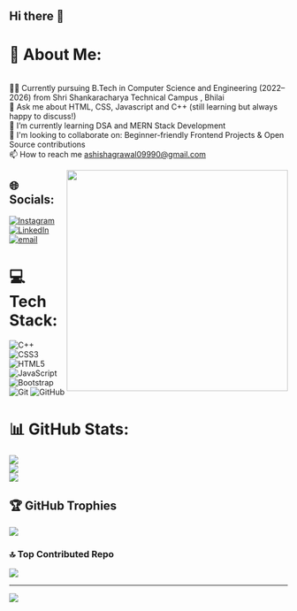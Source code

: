 ## Hi there 👋

<!--
**ashishagrawal0999/**ashishagrawal0999** is a ✨ _special_ ✨ repository because its `README.md` (this file) appears on your GitHub profile.

Here are some ideas to get you started:

- 🔭 I’m currently working on ...
- 🌱 I’m currently learning ...
- 👯 I’m looking to collaborate on ...
- 🤔 I’m looking for help with ...
- 💬 Ask me about ...
- 📫 How to reach me: ...
- 😄 Pronouns: ...
- ⚡ Fun fact: ...
-->
# 💫 About Me:
<br>👨‍🎓 Currently pursuing B.Tech in Computer Science and Engineering (2022–2026) from Shri Shankaracharya Technical Campus , Bhilai<br>💬 Ask me about HTML, CSS, Javascript and C++ (still learning but always happy to discuss!)<br>🌱 I’m currently learning DSA and MERN Stack Development<br>🤝 I'm looking to collaborate on: Beginner-friendly Frontend Projects & Open Source contributions<br>📫 How to reach me ashishagrawal09990@gmail.com

<img align="right" src="https://media.giphy.com/media/26tn33aiTi1jkl6H6/giphy.gif" width="400" >

## 🌐 Socials:
[![Instagram](https://img.shields.io/badge/Instagram-%23E4405F.svg?logo=Instagram&logoColor=white)](https://instagram.com/ashish.builds) [![LinkedIn](https://img.shields.io/badge/LinkedIn-%230077B5.svg?logo=linkedin&logoColor=white)](https://linkedin.com/in/ashish027120) [![email](https://img.shields.io/badge/Email-D14836?logo=gmail&logoColor=white)](mailto:ashishagrawal09990@gmail.com) 

# 💻 Tech Stack:
![C++](https://img.shields.io/badge/c++-%2300599C.svg?style=for-the-badge&logo=c%2B%2B&logoColor=white) ![CSS3](https://img.shields.io/badge/css3-%231572B6.svg?style=for-the-badge&logo=css3&logoColor=white) ![HTML5](https://img.shields.io/badge/html5-%23E34F26.svg?style=for-the-badge&logo=html5&logoColor=white) ![JavaScript](https://img.shields.io/badge/javascript-%23323330.svg?style=for-the-badge&logo=javascript&logoColor=%23F7DF1E) ![Bootstrap](https://img.shields.io/badge/bootstrap-%238511FA.svg?style=for-the-badge&logo=bootstrap&logoColor=white) ![Git](https://img.shields.io/badge/git-%23F05033.svg?style=for-the-badge&logo=git&logoColor=white) ![GitHub](https://img.shields.io/badge/github-%23121011.svg?style=for-the-badge&logo=github&logoColor=white)
# 📊 GitHub Stats:
![](https://github-readme-stats.vercel.app/api?username=ashishagrawal0999&theme=dark&hide_border=false&include_all_commits=true&count_private=true)<br/>
![](https://nirzak-streak-stats.vercel.app/?user=ashishagrawal0999&theme=dark&hide_border=false)<br/>
![](https://github-readme-stats.vercel.app/api/top-langs/?username=ashishagrawal0999&theme=dark&hide_border=false&include_all_commits=true&count_private=true&layout=compact)

## 🏆 GitHub Trophies
![](https://github-profile-trophy.vercel.app/?username=ashishagrawal0999&theme=radical&no-frame=false&no-bg=false&margin-w=4)

### 🔝 Top Contributed Repo
![](https://github-contributor-stats.vercel.app/api?username=ashishagrawal0999&limit=5&theme=dark&combine_all_yearly_contributions=true)

---
[![](https://visitcount.itsvg.in/api?id=ashishagrawal0999&icon=0&color=0)](https://visitcount.itsvg.in)

<!-- Proudly created with GPRM ( https://gprm.itsvg.in ) -->


